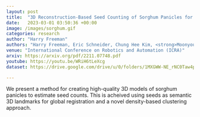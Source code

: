 ```yaml
---
layout: post
title:  "3D Reconstruction-Based Seed Counting of Sorghum Panicles for Agricultural Inspection"
date:   2023-03-01 03:50:36 +00:00
image: /images/sorghum.gif
categories: research
author: "Harry Freeman"
authors: "Harry Freeman, Eric Schneider, Chung Hee Kim, <strong>Moonyoung Lee</strong>, George Kantor"
venue: "International Conference on Robotics and Automation (ICRA)"
arxiv: https://arxiv.org/pdf/2211.07748.pdf
youtube: https://youtu.be/WRiH6tLeXcg
dataset: https://drive.google.com/drive/u/0/folders/1MXGWW-NE_rNC0Taw4pzL_QfbfEsyP-wG

---
```

We present a method for creating high-quality 3D models of sorghum panicles to estimate seed counts. This is acheived using seeds as semantic 3D landmarks for global registration and a novel density-based clustering approach. 
